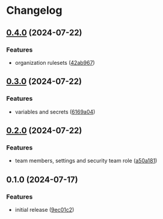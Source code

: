 # Changelog

## [0.4.0](https://github.com/GitHubTerraformers/terraform-github-organization/compare/v0.3.0...v0.4.0) (2024-07-22)


### Features

* organization rulesets ([42ab967](https://github.com/GitHubTerraformers/terraform-github-organization/commit/42ab9673e142131cab7efa4b42549dd1da4de959))

## [0.3.0](https://github.com/GitHubTerraformers/terraform-github-organization/compare/v0.2.0...v0.3.0) (2024-07-22)


### Features

* variables and secrets ([6169a04](https://github.com/GitHubTerraformers/terraform-github-organization/commit/6169a047480eb733b5136861b99687992dbdd61d))

## [0.2.0](https://github.com/GitHubTerraformers/terraform-github-organization/compare/v0.1.0...v0.2.0) (2024-07-22)


### Features

* team members, settings and security team role ([a50a181](https://github.com/GitHubTerraformers/terraform-github-organization/commit/a50a181b94919bdc6d28e173592eb3a8523afc16))

## 0.1.0 (2024-07-17)


### Features

* initial release ([9ec01c2](https://github.com/GitHubTerraformers/terraform-github-organization/commit/9ec01c254ad5d8a049f7d8bb6d1795822c44739f))

